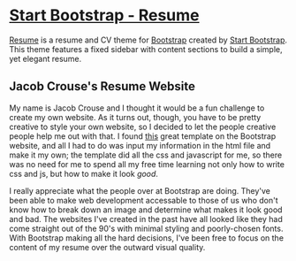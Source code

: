# [Start Bootstrap - Resume](https://startbootstrap.com/template-overviews/resume/)

[Resume](https://startbootstrap.com/template-overviews/resume/) is a resume and CV theme for [Bootstrap](http://getbootstrap.com/) created by [Start Bootstrap](http://startbootstrap.com/). This theme features a fixed sidebar with content sections to build a simple, yet elegant resume.

## Jacob Crouse's Resume Website
My name is Jacob Crouse and I thought it would be a fun challenge to create my own website. As it turns out, though, you have to be pretty creative to style your own website, so I decided to let the people creative people help me out with that. I found [this](https://startbootstrap.com/template-overviews/resume/) great template on the Bootstrap website, and all I had to do was input my information in the html file and make it my own; the template did all the css and javascript for me, so there was no need for me to spend all my free time learning not only how to write css and js, but how to make it look <i>good</i>.  

I really appreciate what the people over at Bootstrap are doing. They've been able to make web development accessable to those of us who don't know how to break down an image and determine what makes it look good and bad. The websites I've created in the past have all looked like they had come straight out of the 90's with minimal styling and poorly-chosen fonts. With Bootstrap making all the hard decisions, I've been free to focus on the content of my resume over the outward visual quality.
